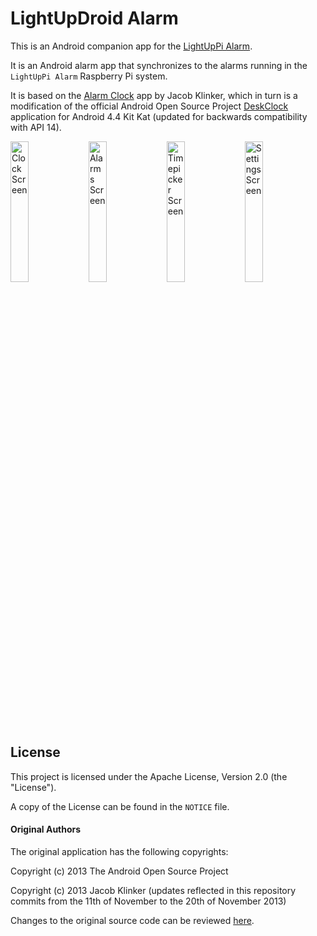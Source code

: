 # LightUpDroid Alarm

This is an Android companion app for the [LightUpPi Alarm](https://github.com/carlosperate/LightUpPi-Alarm).

It is an Android alarm app that synchronizes to the alarms running in the `LightUpPi Alarm` Raspberry Pi system.

It is based on the [Alarm Clock](https://github.com/klinker41/alarm-clock) app by Jacob Klinker, which in turn is a modification of the official Android Open Source Project [DeskClock](https://android.googlesource.com/platform/packages/apps/DeskClock/) application for Android 4.4 Kit Kat (updated for backwards compatibility with API 14).

<img src="https://raw.githubusercontent.com/carlosperate/LightUpDroid-Alarm/a4160d7de308eab2d5c30330e22df5620d50d889/screenshots/clock.png" alt="Clock Screen" width="24%"> 
<img src="https://raw.githubusercontent.com/carlosperate/LightUpDroid-Alarm/master/screenshots/alarms.png" alt="Alarms Screen" width="24%"> 
<img src="https://raw.githubusercontent.com/carlosperate/LightUpDroid-Alarm/master/screenshots/timepicker.png" alt="Timepicker Screen" width="24%"> 
<img src="https://raw.githubusercontent.com/carlosperate/LightUpDroid-Alarm/master/screenshots/settings.png" alt="Settings Screen" width="24%"> 

## License
This project is licensed under the Apache License, Version 2.0 (the "License").

A copy of the License can be found in the `NOTICE` file.

#### Original Authors 
The original application has the following copyrights:

Copyright (c) 2013 The Android Open Source Project

Copyright (c) 2013 Jacob Klinker (updates reflected in this repository commits from the 11th of November to the 20th of November 2013)

Changes to the original source code can be reviewed [here](https://github.com/carlosperate/LightUpDroid-Alarm/compare/fc391e1405f2d2e9f0b5a9e81b7e9aefa518f0d1...master).